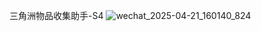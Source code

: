 三角洲物品收集助手-S4
![wechat_2025-04-21_160140_824](https://github.com/user-attachments/assets/62b39569-97ca-49b9-85a6-bba3b4f98050)
